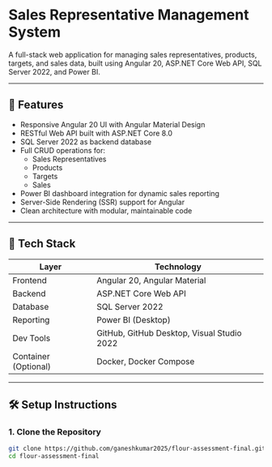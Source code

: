 # Sales Representative Management System

A full-stack web application for managing sales representatives, products, targets, and sales data, built using Angular 20, ASP.NET Core Web API, SQL Server 2022, and Power BI.

---

## 🚀 Features

- Responsive Angular 20 UI with Angular Material Design
- RESTful Web API built with ASP.NET Core 8.0
- SQL Server 2022 as backend database
- Full CRUD operations for:
  - Sales Representatives
  - Products
  - Targets
  - Sales
- Power BI dashboard integration for dynamic sales reporting
- Server-Side Rendering (SSR) support for Angular
- Clean architecture with modular, maintainable code

---

## 🧰 Tech Stack

| Layer           | Technology                                      |
|----------------|--------------------------------------------------|
| Frontend       | Angular 20, Angular Material                     |
| Backend        | ASP.NET Core Web API                             |
| Database       | SQL Server 2022                                  |
| Reporting      | Power BI (Desktop)                               |
| Dev Tools      | GitHub, GitHub Desktop, Visual Studio 2022       |
| Container (Optional) | Docker, Docker Compose                     |

---

## 🛠️ Setup Instructions

### 1. Clone the Repository

```bash
git clone https://github.com/ganeshkumar2025/flour-assessment-final.git
cd flour-assessment-final
